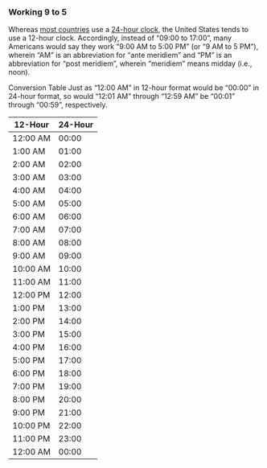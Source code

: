 ### Working 9 to 5
Whereas [most countries](https://en.wikipedia.org/wiki/Date_and_time_representation_by_country#Time) use a [24-hour clock](https://en.wikipedia.org/wiki/24-hour_clock), the United States tends to use a 12-hour clock. Accordingly, instead of “09:00 to 17:00”, many Americans would say they work “9:00 AM to 5:00 PM” (or “9 AM to 5 PM”), wherein “AM” is an abbreviation for “ante meridiem” and “PM” is an abbreviation for “post meridiem”, wherein “meridiem” means midday (i.e., noon).

Conversion Table
Just as “12:00 AM” in 12-hour format would be “00:00” in 24-hour format, so would “12:01 AM” through “12:59 AM” be “00:01” through “00:59”, respectively.

| 12-Hour  | 24-Hour |
|----------|---------|
| 12:00 AM | 00:00   |
| 1:00 AM  | 01:00   |
| 2:00 AM  | 02:00   |
| 3:00 AM  | 03:00   |
| 4:00 AM  | 04:00   |
| 5:00 AM  | 05:00   |
| 6:00 AM  | 06:00   |
| 7:00 AM  | 07:00   |
| 8:00 AM  | 08:00   |
| 9:00 AM  | 09:00   |
| 10:00 AM | 10:00   |
| 11:00 AM | 11:00   |
| 12:00 PM | 12:00   |
| 1:00 PM  | 13:00   |
| 2:00 PM  | 14:00   |
| 3:00 PM  | 15:00   |
| 4:00 PM  | 16:00   |
| 5:00 PM  | 17:00   |
| 6:00 PM  | 18:00   |
| 7:00 PM  | 19:00   |
| 8:00 PM  | 20:00   |
| 9:00 PM  | 21:00   |
| 10:00 PM | 22:00   |
| 11:00 PM | 23:00   |
| 12:00 AM | 00:00   |

